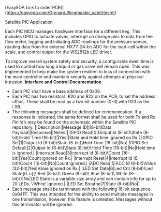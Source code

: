 [EasyEDA Link to order PCB]|(https://easyeda.com/GrenardJ/kegmaster_satellitesmt)

Satellite PIC Application

Each PIC MCU manages hardware interface for a different keg. This includes GPIO to actuate valves, interrupt on change pins to data from the flow meter, logging and initiating ADC readings for the pressure sensor, reading data from the external HX711 24-bit ADC for the load-cell within the scale, and control output for the WS2812b LED driver. 

To improve overall system safety and security, a configurable dwell time is used to control how long a liquid or gas valve will remain open. This was implemented to help make the system resilient to loss of connection with the main controller and maintain security against attempts at physical intrusion. 
**Interface and Control Documentation**
* Each PIC shall have a base address of 0x08.
* Each PIC has two resistors, R20 and R22 on the PCB, to set the address offset. These shall be read as a two bit number (0-3) with R20 as the LSB.
* The following messages shall be defined for communication. If a response is indicated, the same format shall be used for both Tx and Rx. Pin Id’s may be found on the schematic within the Satellite PIC repository.
||Description||Message ID||(8-bit)Data Payload||Response||Notes||
|GPIO Read|0|Output Id (8-bit)\\State (8-bit)\\Hold Time (16-bit)||Yes||State and Hold time ignored on Rx.|
|GPIO Set|1|Output Id (8-bit)\\State (8-bit)\\Hold Time (16-bit)|No|
|GPIO Set Default|2|Output Id (8-bit)\\State (8-bit)\\Hold Time (16-bit)|No|Hold time is ignored.|
|Interrupt Read|3|Interrupt Id (8-bit)\\Count (16-bit)|Yes|Count ignored on Rx.|
|Interrupt Reset|4|Interrupt Id (8-bit)\\Count (16-bit)|No|Count ignored.|
|ADC Read|5|ADC Id (8-bit)\\Value (32-bit)|Yes|Value ignored on Rx.|
|LED Set Data|6|Led Cnt (8-bit)\\Led State[0..n]{\\   Red (8-bit)\\   Green (8-bit)\\   Blue (8-bit)\\   White (8-bit)\\}|No|LED State is a variable size array and can contain info for up to 20 LEDs. \\‘White’ ignored.|
|LED Set Breathe|7|State (8-bit)|No||
* Each message shall be terminated with the following 16-bit sequence 0x04FF. This was intended for the ability to send multiple messages in one transmission, however, this feature is untested. Messages without this terminator will be ignored. 

